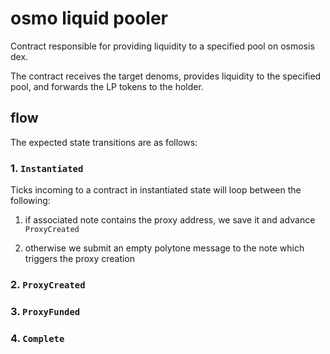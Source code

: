 # osmo liquid pooler

Contract responsible for providing liquidity to a specified pool on osmosis dex.

The contract receives the target denoms, provides liquidity to the specified
pool, and forwards the LP tokens to the holder.

## flow

The expected state transitions are as follows:

### 1. `Instantiated`

Ticks incoming to a contract in instantiated state will loop between the following:

1. if associated note contains the proxy address, we save it and advance `ProxyCreated`

2. otherwise we submit an empty polytone message to the note which triggers the proxy creation

### 2. `ProxyCreated`

### 3. `ProxyFunded`

### 4. `Complete`

